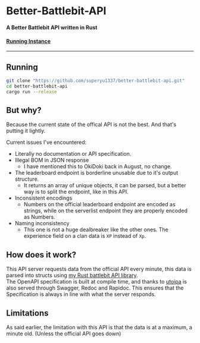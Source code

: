 # Better-Battlebit-API

**A Better Battlebit API written in Rust**

#### [Running Instance](https://bbb.superyu.xyz)

---


## Running

```bash
git clone "https://github.com/superyu1337/better-battlebit-api.git"
cd better-battlebit-api
cargo run --release
```

## But why?
Because the current state of the offical API is not the best. And that's putting it lightly.

Current issues I've encountered:

- Literally no documentation or API specification.
- Illegal BOM in JSON response
    - I have mentioned this to OkiDoki back in August, no change.
- The leaderboard endpoint is borderline unusable due to it's output structure.
    - It returns an array of unique objects, it can be parsed, but a better way is to split the endpoint, like in this API.
- Inconsistent encodings
    - Numbers on the official leaderboard endpoint are encoded as strings, while on the serverlist endpoint they are properly encoded as Numbers.
- Naming inconsistency
    - This one is not a huge dealbreaker like the other ones. The experience field on a clan data is `XP` instead of `Xp`.

## How does it work?
This API server requests data from the official API every minute, this data is parsed into structs using [my Rust battlebit API library](https://github.com/superyu1337/battlebit-api).  
The OpenAPI specification is built at compile time, and thanks to [utoipa](https://github.com/juhaku/utoipa) is also served through Swagger, Redoc and Rapidoc. This ensures that the Specification is always in line with what the server responds.

## Limitations
As said earlier, the limitation with this API is that the data is at a maximum, a minute old. (Unless the official API goes down)

